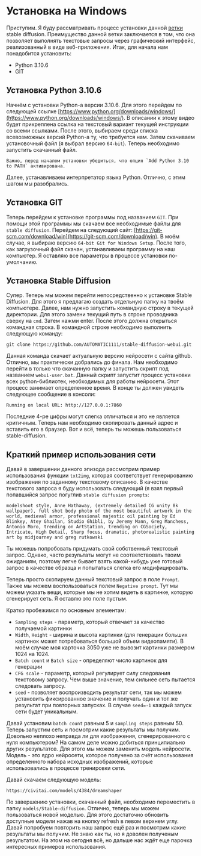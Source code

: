# Установка на Windows

Приступим.
Я буду рассматривать процесс установки данной [ветки](https://github.com/AUTOMATIC1111/stable-diffusion-webui) stable diffusion.
Преимущество данной ветки заключается в том, что она позволяет выполнять текстовые запросы через графический интерфейс, реализованный в виде веб-приложения.
Итак, для начала нам понадобится установить:

- Python 3.10.6
- GIT

## Установка Python 3.10.6

Начнём с установки Python-а версии 3.10.6.
Для этого перейдем по следующей ссылке [https://www.python.org/downloads/windows/](https://www.python.org/downloads/windows/).
В описании к этому видео будет прикреплена ссылка на текстовый вариант текущей инструкции со всеми ссылками.
После этого, выбираем среди списка всевозможных версий Python-а ту, что требуется нам.
Затем скачиваем установочный файл (я выбрал версию `64-bit`).
Теперь необходимо запустить скачанный файл.

```{warning}
Важно, перед началом установки убедиться, что опция `Add Python 3.10 to PATH` активирована.
```
Далее, устанавливаем интерпретатор языка Python.
Отлично, с этим шагом мы разобрались.

## Установка GIT

Теперь перейдем к установке программы под названием `GIT`.
При помощи этой программы мы скачаем все необходимые файлы для `stable diffusion`.
Перейдем на следующий сайт: [https://git-scm.com/download/win](https://git-scm.com/download/win).
В моём случае, я выбираю версию `64-bit Git for Windows Setup`.
После того, как загрузочный файл скачан, устанавливаем программу на наш компьютер.
Я оставляю все параметры в процессе установки по-умолчанию.

## Установка Stable Diffusion

Супер.
Теперь мы можем перейти непосредственно к установке Stable Diffusion.
Для этого я предлагаю создать отдельную папку на твоём компьютере.
Далее, нам нужно запустить командную строку в текущей директории.
Для этого замени текущий путь в строке проводника сверху на `cmd`.
Затем нажми enter. После этого должна открыться командная строка.
В командной строке необходимо выполнить следующую команду:
```
git clone https://github.com/AUTOMATIC1111/stable-diffusion-webui.git
```
Данная команда скачает актуальную версию нейросети с сайта github.
Отлично, мы практически добрались до финала.
Нам необходимо перейти в только что скачанную папку и запустить скрипт под названием `webui-user.bat`.
Данный скрипт запустит процесс установки всех python-библиотек, необходимых для работы нейросети.
Этот процесс занимает определенное время.
В конце ты должен увидеть следующее сообщение в консоли:
```{note}
Running on local URL: http://127.0.0.1:7860
```
Последние 4-ре цифры могут слегка отличаться и это не является критичным.
Теперь нам необходимо скопировать данный адрес и вставить его в браузер.
Вот и всё, теперь ты можешь пользоваться stable-diffusion.

## Краткий пример использования сети
Давай в завершении данного эпизода рассмотрим пример использования функции `txt2img`, которая соответствует генерированию изображения по заданному текстовому описанию.
В качестве текстового запроса я буду использовать следующий (я взял первый попавшийся запрос погуглив `stable diffusion prompts`:
```{note}
modelshoot style, Anne Hathaway, (extremely detailed CG unity 8k wallpaper), full shot body photo of the most beautiful artwork in the world, medieval armor, professional majestic oil painting by Ed Blinkey, Atey Ghailan, Studio Ghibli, by Jeremy Mann, Greg Manchess, Antonio Moro, trending on ArtStation, trending on CGSociety, Intricate, High Detail, Sharp focus, dramatic, photorealistic painting art by midjourney and greg rutkowski
```
Ты можешь попробовать придумать свой собственный текстовый запрос.
Однако, часто результаты могут не соответствовать твоим ожиданиям, поэтому легче бывает взять какой-нибудь уже готовый запрос в качестве образца и попытаться слегка его модифицировать.

Теперь просто скопируем данный текстовый запрос в поле `Prompt`.
Также мы можем воспользоваться полем `Negative prompt`.
Тут мы можем указать вещи, которые мы не хотим видеть в картинке, которую сгенерирует сеть.
Я оставлю это поле пустым.

Кратко пробежимся по основным элементам:
- `Sampling steps` - параметр, который отвечает за качество получаемой картинки
- `Width`, `Height` - ширина и высота картинки (для генерации больших картинок может потребоваться большой объем видеопамяти). В моём случае моя карточка 3050 уже не вывозит картинки размером 1024 на 1024.
- `Batch count` и `Batch size` - определяют число картинок для генерации
- `CFG scale` - параметр, который регулирует силу следования текстовому запросу. Чем выше значение, тем сильнее сеть пытается следовать запросу.
- `seed` - позволяет воспроизводить результат сети, так мы можем установить фиксированное значение и получать один и тот же результат при повторных запусках. В случае `seed=-1` каждый запуск сети будет уникальным.

Давай установим `batch count` равным 5 и `sampling steps` равным 50.
Теперь запустим сеть и посмотрим какие результаты мы получим.
Довольно неплохо неправда ли для изображения, сгенерированного с нуля компьютером?
На самом деле можно добиться принципиально других результатов.
Для этого мы можем заменить модель нейросети.
Модель - это ядро нейросети, которое получено за счёт использования определенного набора исходных изображений, которые использовались в процессе тренировки сети.

Давай скачаем следующую модель:
```{note}
https://civitai.com/models/4384/dreamshaper
```
По завершению установки, скачанный файл, необходимо переместить в папку `models/Stable-diffusion`.
Отлично, теперь мы можем пользоваться новой моделью.
Для этого достаточно обновить доступные модели нажав на кнопку refresh в левом верхнем углу.
Давай попробуем повторить наш запрос ещё раз и посмотрим какие результаты мы получим.
Не знаю как ты, но я доволен полученым результатом.
На этом на сегодня всё, но дальше нас ждёт еще парочка интересных примеров использования.

